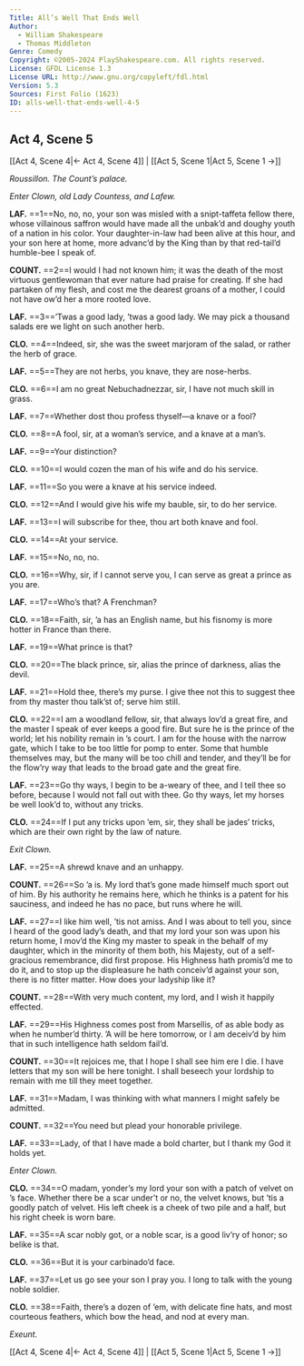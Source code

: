 ```yaml
---
Title: All’s Well That Ends Well
Author: 
  - William Shakespeare
  - Thomas Middleton
Genre: Comedy
Copyright: ©2005-2024 PlayShakespeare.com. All rights reserved.
License: GFDL License 1.3
License URL: http://www.gnu.org/copyleft/fdl.html
Version: 5.3
Sources: First Folio (1623)
ID: alls-well-that-ends-well-4-5
---
```


## Act 4, Scene 5
[[Act 4, Scene 4|← Act 4, Scene 4]] | [[Act 5, Scene 1|Act 5, Scene 1 →]]

*Roussillon. The Count’s palace.*

*Enter Clown, old Lady Countess, and Lafew.*

**LAF.**
==1==No, no, no, your son was misled with a snipt-taffeta fellow there, whose villainous saffron would have made all the unbak’d and doughy youth of a nation in his color. Your daughter-in-law had been alive at this hour, and your son here at home, more advanc’d by the King than by that red-tail’d humble-bee I speak of.

**COUNT.**
==2==I would I had not known him; it was the death of the most virtuous gentlewoman that ever nature had praise for creating. If she had partaken of my flesh, and cost me the dearest groans of a mother, I could not have ow’d her a more rooted love.

**LAF.**
==3==’Twas a good lady, ’twas a good lady. We may pick a thousand salads ere we light on such another herb.

**CLO.**
==4==Indeed, sir, she was the sweet marjoram of the salad, or rather the herb of grace.

**LAF.**
==5==They are not herbs, you knave, they are nose-herbs.

**CLO.**
==6==I am no great Nebuchadnezzar, sir, I have not much skill in grass.

**LAF.**
==7==Whether dost thou profess thyself—a knave or a fool?

**CLO.**
==8==A fool, sir, at a woman’s service, and a knave at a man’s.

**LAF.**
==9==Your distinction?

**CLO.**
==10==I would cozen the man of his wife and do his service.

**LAF.**
==11==So you were a knave at his service indeed.

**CLO.**
==12==And I would give his wife my bauble, sir, to do her service.

**LAF.**
==13==I will subscribe for thee, thou art both knave and fool.

**CLO.**
==14==At your service.

**LAF.**
==15==No, no, no.

**CLO.**
==16==Why, sir, if I cannot serve you, I can serve as great a prince as you are.

**LAF.**
==17==Who’s that? A Frenchman?

**CLO.**
==18==Faith, sir, ’a has an English name, but his fisnomy is more hotter in France than there.

**LAF.**
==19==What prince is that?

**CLO.**
==20==The black prince, sir, alias the prince of darkness, alias the devil.

**LAF.**
==21==Hold thee, there’s my purse. I give thee not this to suggest thee from thy master thou talk’st of; serve him still.

**CLO.**
==22==I am a woodland fellow, sir, that always lov’d a great fire, and the master I speak of ever keeps a good fire. But sure he is the prince of the world; let his nobility remain in ’s court. I am for the house with the narrow gate, which I take to be too little for pomp to enter. Some that humble themselves may, but the many will be too chill and tender, and they’ll be for the flow’ry way that leads to the broad gate and the great fire.

**LAF.**
==23==Go thy ways, I begin to be a-weary of thee, and I tell thee so before, because I would not fall out with thee. Go thy ways, let my horses be well look’d to, without any tricks.

**CLO.**
==24==If I put any tricks upon ’em, sir, they shall be jades’ tricks, which are their own right by the law of nature.

*Exit Clown.*

**LAF.**
==25==A shrewd knave and an unhappy.

**COUNT.**
==26==So ’a is. My lord that’s gone made himself much sport out of him. By his authority he remains here, which he thinks is a patent for his sauciness, and indeed he has no pace, but runs where he will.

**LAF.**
==27==I like him well, ’tis not amiss. And I was about to tell you, since I heard of the good lady’s death, and that my lord your son was upon his return home, I mov’d the King my master to speak in the behalf of my daughter, which in the minority of them both, his Majesty, out of a self-gracious remembrance, did first propose. His Highness hath promis’d me to do it, and to stop up the displeasure he hath conceiv’d against your son, there is no fitter matter. How does your ladyship like it?

**COUNT.**
==28==With very much content, my lord, and I wish it happily effected.

**LAF.**
==29==His Highness comes post from Marsellis, of as able body as when he number’d thirty. ’A will be here tomorrow, or I am deceiv’d by him that in such intelligence hath seldom fail’d.

**COUNT.**
==30==It rejoices me, that I hope I shall see him ere I die. I have letters that my son will be here tonight. I shall beseech your lordship to remain with me till they meet together.

**LAF.**
==31==Madam, I was thinking with what manners I might safely be admitted.

**COUNT.**
==32==You need but plead your honorable privilege.

**LAF.**
==33==Lady, of that I have made a bold charter, but I thank my God it holds yet.

*Enter Clown.*

**CLO.**
==34==O madam, yonder’s my lord your son with a patch of velvet on ’s face. Whether there be a scar under’t or no, the velvet knows, but ’tis a goodly patch of velvet. His left cheek is a cheek of two pile and a half, but his right cheek is worn bare.

**LAF.**
==35==A scar nobly got, or a noble scar, is a good liv’ry of honor; so belike is that.

**CLO.**
==36==But it is your carbinado’d face.

**LAF.**
==37==Let us go see your son I pray you. I long to talk with the young noble soldier.

**CLO.**
==38==Faith, there’s a dozen of ’em, with delicate fine hats, and most courteous feathers, which bow the head, and nod at every man.

*Exeunt.*

[[Act 4, Scene 4|← Act 4, Scene 4]] | [[Act 5, Scene 1|Act 5, Scene 1 →]]